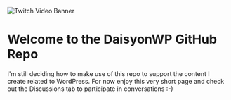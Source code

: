 ![Twitch Video Banner](https://user-images.githubusercontent.com/1975950/216057270-a6e44bc0-c478-421e-9def-d6df862d127a.png)

# Welcome to the DaisyonWP GitHub Repo

I'm still deciding how to make use of this repo to support the content I create related to WordPress. For now enjoy this very short page and check out the Discussions tab to participate in conversations :-)
